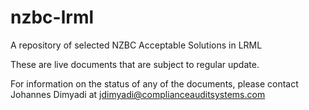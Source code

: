 # nzbc-lrml
A repository of selected NZBC Acceptable Solutions in LRML

These are live documents that are subject to regular update.

For information on the status of any of the documents, please contact Johannes Dimyadi at jdimyadi@complianceauditsystems.com


